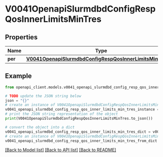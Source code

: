 # V0041OpenapiSlurmdbdConfigRespQosInnerLimitsMinTres


## Properties

Name | Type | Description | Notes
------------ | ------------- | ------------- | -------------
**per** | [**V0041OpenapiSlurmdbdConfigRespQosInnerLimitsMinTresPer**](V0041OpenapiSlurmdbdConfigRespQosInnerLimitsMinTresPer.md) |  | [optional] 

## Example

```python
from openapi_client.models.v0041_openapi_slurmdbd_config_resp_qos_inner_limits_min_tres import V0041OpenapiSlurmdbdConfigRespQosInnerLimitsMinTres

# TODO update the JSON string below
json = "{}"
# create an instance of V0041OpenapiSlurmdbdConfigRespQosInnerLimitsMinTres from a JSON string
v0041_openapi_slurmdbd_config_resp_qos_inner_limits_min_tres_instance = V0041OpenapiSlurmdbdConfigRespQosInnerLimitsMinTres.from_json(json)
# print the JSON string representation of the object
print(V0041OpenapiSlurmdbdConfigRespQosInnerLimitsMinTres.to_json())

# convert the object into a dict
v0041_openapi_slurmdbd_config_resp_qos_inner_limits_min_tres_dict = v0041_openapi_slurmdbd_config_resp_qos_inner_limits_min_tres_instance.to_dict()
# create an instance of V0041OpenapiSlurmdbdConfigRespQosInnerLimitsMinTres from a dict
v0041_openapi_slurmdbd_config_resp_qos_inner_limits_min_tres_from_dict = V0041OpenapiSlurmdbdConfigRespQosInnerLimitsMinTres.from_dict(v0041_openapi_slurmdbd_config_resp_qos_inner_limits_min_tres_dict)
```
[[Back to Model list]](../README.md#documentation-for-models) [[Back to API list]](../README.md#documentation-for-api-endpoints) [[Back to README]](../README.md)



